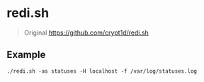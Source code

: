 # redi.sh

> Original https://github.com/crypt1d/redi.sh

## Example

```
./redi.sh -as statuses -H localhost -f /var/log/statuses.log
```

